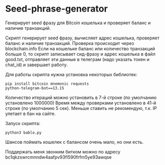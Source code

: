 # Seed-phrase-generator
Генерирует seed фразу для Bitcoin кошелька и проверяет баланс и наличие транзакций.

Скрипт генерирует seed фразу, вычисляет адрес кошелька, проверяет баланс и наличие транзакций.
Проверка происходит через blockchain.info
Если на кошельке баланс или количество транзакций больше 0, то скрипт записывает сид-фразу и адрес кошелька в файл good.txt, отправляет эти данные в телеграм (надо указать токен и chat_id) и завершает работу.

Для работы скрипта нужна установка некоторых библиотек:

<code>pip install bitcoin mnemonic requests python-telegram-bot==13.15</code>

Количество итераций можно установить в 7-й строке (по умолчанию установлено 1000000)
Время между проверками установлено в 41-й строке (по умолчанию 5 сек). Меньше ставить не рекомендую, т.к. IP улетает в бан на сайте.

Запуск скрипта:

<code>python3 bablo.py</code>

Шансов поймать кошелек с балансом очень мало, но они есть.

Поддержать меня звонким битком можно по адресу bc1qkzswrcmnndw4aafpv93fl590frfm5ye93awqse
